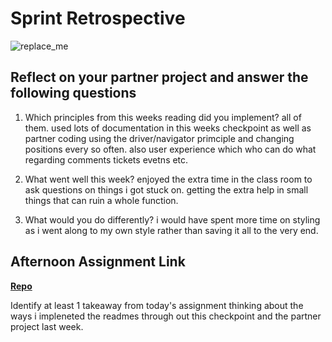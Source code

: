 # Sprint Retrospective

![replace_me](https://codeworks.blob.core.windows.net/public/assets/img/illustrations/placeholder.svg)

## Reflect on your partner project and answer the following questions

1. Which principles from this weeks reading did you implement?
all of them. used lots of documentation in this weeks checkpoint as well as partner coding using the driver/navigator primciple and changing positions every so often. 
also user experience which who can do what regarding comments tickets evetns etc.

2. What went well this week?
enjoyed the extra time in the class room to ask questions on things i got stuck on. getting the extra help in small things that can ruin a whole function.

3. What would you do differently?
i would have spent more time on styling as i went along to my own style rather than saving it all to the very end.
## Afternoon Assignment Link

**[Repo](https://github.com/brysonrupp/checkpoint-6tower)**

Identify at least 1 takeaway from today's assignment
thinking about the ways i impleneted the readmes through out this checkpoint and the partner project last week. 